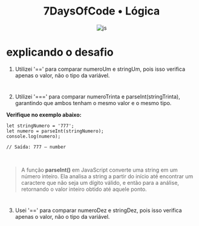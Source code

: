 <h1 align='center'>  7DaysOfCode • Lógica  </h1>



<div align='center'>

![js](https://img.shields.io/badge/JavaScript-0D1117?style=for-the-badge&logo=javascript&logoColor=F7DF1E)

</div>

# explicando o desafio


1. Utilizei '==' para comparar numeroUm e stringUm, pois isso verifica apenas o valor, não o tipo da variável.
#
2. Utilizei '===' para comparar numeroTrinta e parseInt(stringTrinta), garantindo que ambos tenham o mesmo valor e o mesmo tipo. 

<strong> Verifique no exemplo abaixo: </strong>


```
let stringNumero = '777';
let numero = parseInt(stringNumero);
console.log(numero); 

// Saída: 777 — number
```
<br>

 <blockquote> A função<strong> parseInt() </strong> em JavaScript converte uma string em um número inteiro. Ela analisa a string a partir do início até encontrar um caractere que não seja um dígito válido, e então para a análise, retornando o valor inteiro obtido até aquele ponto.</blockquote> 

#

3. Usei '==' para comparar numeroDez e stringDez, pois isso verifica apenas o valor, não o tipo da variável.
